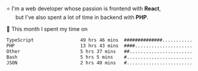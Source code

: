 ⭐ I'm a web developer whose passion is frontend with <b>React</b>,<br/>
&nbsp; &nbsp; &nbsp; but I've also spent a lot of time in backend with <b>PHP</b>.

📅 This month I spent my time on

<!--START_SECTION:waka-->

```txt
TypeScript                 49 hrs 46 mins  ##############...........   56.90 %
PHP                        13 hrs 43 mins  ####.....................   15.70 %
Other                      5 hrs 37 mins   ##.......................   06.44 %
Bash                       5 hrs 5 mins    #........................   05.82 %
JSON                       2 hrs 40 mins   #........................   03.05 %
```

<!--END_SECTION:waka-->

